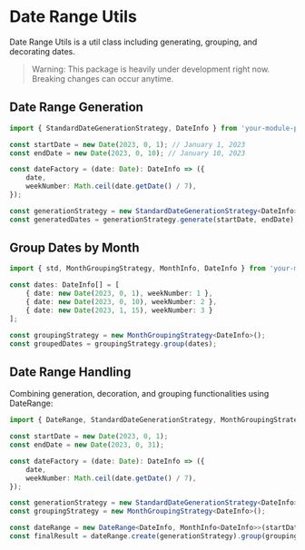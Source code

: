 # Date Range Utils
Date Range Utils is a util class including generating, grouping, and decorating dates.

> Warning: This package is heavily under development right now. Breaking changes can occur anytime.

## Date Range Generation
```ts
import { StandardDateGenerationStrategy, DateInfo } from 'your-module-path';

const startDate = new Date(2023, 0, 1); // January 1, 2023
const endDate = new Date(2023, 0, 10); // January 10, 2023

const dateFactory = (date: Date): DateInfo => ({
    date,
    weekNumber: Math.ceil(date.getDate() / 7),
});

const generationStrategy = new StandardDateGenerationStrategy<DateInfo>(dateFactory);
const generatedDates = generationStrategy.generate(startDate, endDate);
```


## Group Dates by Month
```ts
import { std, MonthGroupingStrategy, MonthInfo, DateInfo } from 'your-module-path';

const dates: DateInfo[] = [
    { date: new Date(2023, 0, 1), weekNumber: 1 },
    { date: new Date(2023, 0, 10), weekNumber: 2 },
    { date: new Date(2023, 1, 15), weekNumber: 3 }
];

const groupingStrategy = new MonthGroupingStrategy<DateInfo>();
const groupedDates = groupingStrategy.group(dates);
```

## Date Range Handling
Combining generation, decoration, and grouping functionalities using DateRange:
```ts
import { DateRange, StandardDateGenerationStrategy, MonthGroupingStrategy, DateInfo, MonthInfo } from 'your-module-path';

const startDate = new Date(2023, 0, 1);
const endDate = new Date(2023, 0, 31);

const dateFactory = (date: Date): DateInfo => ({
    date,
    weekNumber: Math.ceil(date.getDate() / 7),
});

const generationStrategy = new StandardDateGenerationStrategy<DateInfo>(dateFactory);
const groupingStrategy = new MonthGroupingStrategy<DateInfo>();

const dateRange = new DateRange<DateInfo, MonthInfo<DateInfo>>(startDate, endDate);
const finalResult = dateRange.create(generationStrategy).group(groupingStrategy).getDates();
```
